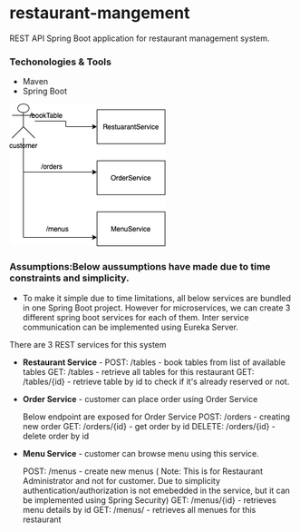 # restaurant-mangement
REST API Spring Boot application for restaurant management system.

### Techonologies & Tools
* Maven
* Spring Boot


![Image of restaurant-management system](https://github.com/chintan4181/restaurant-mangement/blob/master/Restaurant-management.png)

### Assumptions:Below aussumptions have made due to time constraints and simplicity.
  
  - To make it simple due to time limitations, all below services are bundled in one Spring Boot project. However for microservices, we can create 3 different spring boot services for each of them. Inter service communication can be implemented using Eureka Server.

There are 3 REST services for this system
- <b>Restaurant Service</b> -
    POST: /tables -  book tables from list of available tables
    GET: /tables - retrieve all tables for this restaurant
    GET: /tables/{id} - retrieve table by id to check if it's already reserved or not.
    
- <b>Order Service</b> - customer can place order using Order Service
  
    Below endpoint are exposed for Order Service
    POST: /orders - creating new order
    GET: /orders/{id} - get order by id
    DELETE: /orders/{id} - delete order by id
  
- <b>Menu Service</b> - customer can browse menu using this service.
  
    POST: /menus - create new menus ( Note: This is for Restaurant Administrator and not for customer. Due to simplicity authentication/authorization is not emebedded in the service, but it can be implemented using Spring Security)
    GET: /menus/{id} - retrieves menu details by id
    GET: /menus/ - retrieves all menues for this restaurant
  
  
  
  
  

